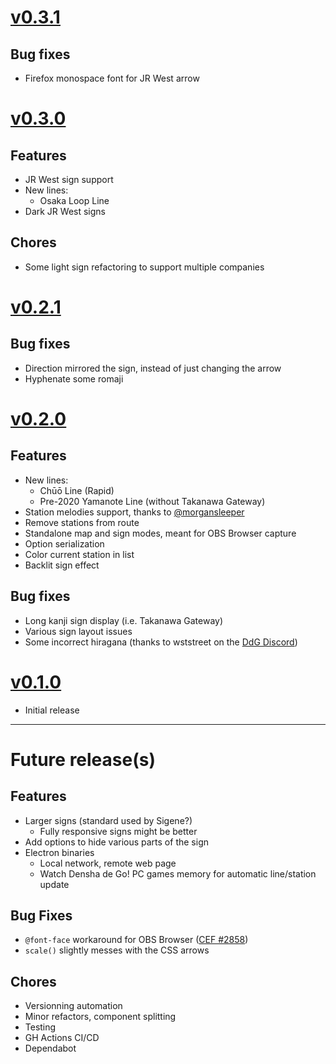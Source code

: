 # [v0.3.1](https://github.com/nmussy/train-sign/releases/tag/v0.3.1)

## Bug fixes

- Firefox monospace font for JR West arrow

# [v0.3.0](https://github.com/nmussy/train-sign/releases/tag/v0.3.0)

## Features

- JR West sign support
- New lines:
  - Osaka Loop Line
- Dark JR West signs

## Chores

- Some light sign refactoring to support multiple companies

# [v0.2.1](https://github.com/nmussy/train-sign/releases/tag/v0.2.1)

## Bug fixes

- Direction mirrored the sign, instead of just changing the arrow
- Hyphenate some romaji

# [v0.2.0](https://github.com/nmussy/train-sign/releases/tag/v0.2.0)

## Features

- New lines:
  - Chūō Line (Rapid)
  - Pre-2020 Yamanote Line (without Takanawa Gateway)
- Station melodies support, thanks to [@morgansleeper](https://github.com/morgansleeper)
- Remove stations from route
- Standalone map and sign modes, meant for OBS Browser capture
- Option serialization
- Color current station in list
- Backlit sign effect

## Bug fixes

- Long kanji sign display (i.e. Takanawa Gateway)
- Various sign layout issues
- Some incorrect hiragana (thanks to wststreet on the [DdG Discord](https://discord.gg/qwns6crVHf))

# [v0.1.0](https://github.com/nmussy/train-sign/releases/tag/v0.1.0)

- Initial release

---

# Future release(s)

## Features

- Larger signs (standard used by Sigene?)
  - Fully responsive signs might be better
- Add options to hide various parts of the sign
- Electron binaries
  - Local network, remote web page
  - Watch Densha de Go! PC games memory for automatic line/station update

## Bug Fixes

- `@font-face` workaround for OBS Browser ([CEF #2858](https://bitbucket.org/chromiumembedded/cef/issues/2858))
- `scale()` slightly messes with the CSS arrows

## Chores

- Versionning automation
- Minor refactors, component splitting
- Testing
- GH Actions CI/CD
- Dependabot

